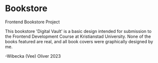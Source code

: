 # Bookstore
Frontend Bookstore Project

This bookstore 'Digital Vault' is a basic design intended for submission to the Frontend Development Course at Kristianstad University. None of the books featured are real, and all book covers were graphically designed by me. 

-Wibecka (Vee) Oliver 2023 
